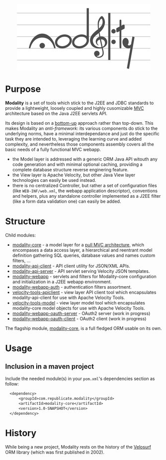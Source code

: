<p align="center">
  <img src="https://raw.githubusercontent.com/arkanovicz/modality/master/src/site/modality.png" title="Modality">
</p>

# Purpose

**Modality** is a set of tools which stick to the J2EE and JDBC standards to provide a lightweight, loosely coupled and highly cusomizable [MVC](https://en.wikipedia.org/wiki/Model%E2%80%93view%E2%80%93controller) architecture based on the Java J2EE servlets API.

Its design is based on a [bottom-up](https://en.wikipedia.org/wiki/Top-down_and_bottom-up_design) approach rather than top-down. This makes Modality an *anti-framework*: its various components do stick to the underlying norms, have a minimal interdependance and just do the specific task they are intended to, leveraging the learning curve and added complexity, and nevertheless those components assembly covers all the basic needs of a fully functional MVC webapp.

+ the Model layer is addressed with a generic ORM Java API witouth any code generation and with minimal optional caching, providing a complete database structure reverse enginering feature.
+ the View layer is Apache Velocity, but other Java View layer technologies can easily be used instead.
+ there is no centralized Controller, but rather a set of configuration files (like `WEB-INF/web.xml`, the webapp application descriptor), conventions and helpers, plus any standalone controller implemented as a J2EE filter (like a form data validation one) can easily be added.

# Structure

Child modules:

+ [modality-core](modality-core) - a model layer for a [pull MVC architecture](https://en.wikipedia.org/wiki/Web_framework#Push-based_vs._pull-based), which encompases a data access layer, a hierarchical and reentrant model definition gathering SQL queries, database values and names custom filters, ...
+ [modality-api-client](modality-api-client) - API client utility for JSON/XML APIs.
+ [modality-api-server](modality-api-server) - API servlet serving Velocity JSON templates.
+ [modality-webapp](modality-webapp) - servlets and filters for Modality-core configuration and initialization in a J2EE webapp environment.
+ [modality-webapp-auth](modality-webapp-auth) - authentication filters assortment.
+ [velocity-tools-apiclient](velocity-tools-apiclient) - view layer API client tool which encapsulates modality-api-client for use with Apache Velocity Tools.
+ [velocity-tools-model](velocity-tools-model) - view layer model tool which encapsulates modality-core model objects for use with Apache Velocity Tools.
+ [modality-webapp-oauth-server](modality-webapp-oauth-server) - OAuth2 server (work in progress)
+ [modality-webapp-oauth-client](modality-webapp-oauth-server) - OAuth2 client (work in progress)

The flagship module, [modality-core](modality-core), is a full fledged ORM usable on its own.

# Usage

## Inclusion in a maven project

Include the needed module(s) in your `pom.xml`'s dependencies section as follow:

      <dependency>
          <groupId>com.republicate.modality</groupId>
          <artifactId>modality-core</artifactId>
          <version>1.0-SNAPSHOT</version>
      </dependency>

# History

While being a new project, Modality rests on the history of the [Velosurf](https://github.com/arkanovicz/velosurf) ORM library (which was first published in 2002).

